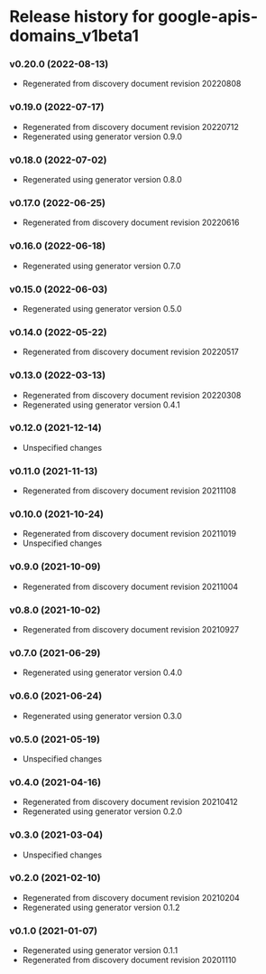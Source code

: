 # Release history for google-apis-domains_v1beta1

### v0.20.0 (2022-08-13)

* Regenerated from discovery document revision 20220808

### v0.19.0 (2022-07-17)

* Regenerated from discovery document revision 20220712
* Regenerated using generator version 0.9.0

### v0.18.0 (2022-07-02)

* Regenerated using generator version 0.8.0

### v0.17.0 (2022-06-25)

* Regenerated from discovery document revision 20220616

### v0.16.0 (2022-06-18)

* Regenerated using generator version 0.7.0

### v0.15.0 (2022-06-03)

* Regenerated using generator version 0.5.0

### v0.14.0 (2022-05-22)

* Regenerated from discovery document revision 20220517

### v0.13.0 (2022-03-13)

* Regenerated from discovery document revision 20220308
* Regenerated using generator version 0.4.1

### v0.12.0 (2021-12-14)

* Unspecified changes

### v0.11.0 (2021-11-13)

* Regenerated from discovery document revision 20211108

### v0.10.0 (2021-10-24)

* Regenerated from discovery document revision 20211019
* Unspecified changes

### v0.9.0 (2021-10-09)

* Regenerated from discovery document revision 20211004

### v0.8.0 (2021-10-02)

* Regenerated from discovery document revision 20210927

### v0.7.0 (2021-06-29)

* Regenerated using generator version 0.4.0

### v0.6.0 (2021-06-24)

* Regenerated using generator version 0.3.0

### v0.5.0 (2021-05-19)

* Unspecified changes

### v0.4.0 (2021-04-16)

* Regenerated from discovery document revision 20210412
* Regenerated using generator version 0.2.0

### v0.3.0 (2021-03-04)

* Unspecified changes

### v0.2.0 (2021-02-10)

* Regenerated from discovery document revision 20210204
* Regenerated using generator version 0.1.2

### v0.1.0 (2021-01-07)

* Regenerated using generator version 0.1.1
* Regenerated from discovery document revision 20201110

